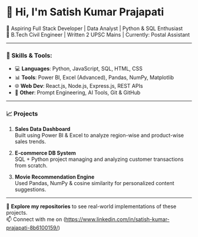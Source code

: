 # 👋 Hi, I'm Satish Kumar Prajapati

🎯 Aspiring Full Stack Developer | Data Analyst | Python & SQL Enthusiast  
📍 B.Tech Civil Engineer | Written 2 UPSC Mains | Currently: Postal Assistant

---

### 🔧 Skills & Tools:
- 💻 **Languages**: Python, JavaScript, SQL, HTML, CSS  
- 📊 **Tools**: Power BI, Excel (Advanced), Pandas, NumPy, Matplotlib  
- 🌐 **Web Dev**: React.js, Node.js, Express.js, REST APIs  
- 🧠 **Other**: Prompt Engineering, AI Tools, Git & GitHub

---

### 📈 Projects
1. **Sales Data Dashboard**  
   Built using Power BI & Excel to analyze region-wise and product-wise sales trends.

2. **E-commerce DB System**  
   SQL + Python project managing and analyzing customer transactions from scratch.

3. **Movie Recommendation Engine**  
   Used Pandas, NumPy & cosine similarity for personalized content suggestions.

---

🔗 **Explore my repositories** to see real-world implementations of these projects.  
📫 Connect with me on (https://www.linkedin.com/in/satish-kumar-prajapati-8b6100159/)
